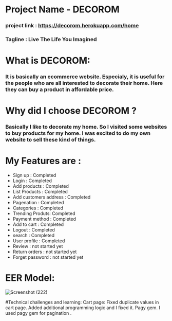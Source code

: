 <!-- # README

This README would normally document whatever steps are necessary to get the
application up and running.

Things you may want to cover:

* Ruby version

* System dependencies

* Configuration

* Database creation

* Database initialization

* How to run the test suite

* Services (job queues, cache servers, search engines, etc.)

* Deployment instructions

* ... -->
# Project Name - DECOROM
### project link : https://decorom.herokuapp.com/home
### Tagline : Live The Life You Imagined
# What is DECOROM:
###  It is basically an ecommerce website.  Especialy, it is useful for the people who are all interested to decorate their home. Here they can buy a product in affordable price.

# Why did I choose DECOROM ?  
### Basically I like to decorate my home. So I visited some websites to buy products for my home. I was excited to do my own website to sell these kind of things.

# My Features are :

* Sign up : Completed
* Login : Completed
* Add products : Completed
* List Products : Completed
* Add customers address : Completed
* Pagenation : Completed
* Categories : Completed
* Trending Produts: Completed
* Payment method : Completed
* Add to cart : Completed
* Logout : Completed
* search : Completed
* User profile : Completed
* Review : not started yet
* Return orders : not started yet
* Forget password : not started yet

# EER Model:
![Screenshot (222)](https://user-images.githubusercontent.com/82790009/185984290-d432a417-5bb3-4171-bfe5-eb520d8cbd9a.png)

#Technical challenges and learning:
Cart page:
  Fixed duplicate values in cart page. Added additional programming logic and I fixed it.
Pagy gem.
   I used pagy gem for pagination .



